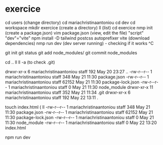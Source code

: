 # exercice

cd users (change directory)
cd mariachristinaantoniou
cd dev 
cd workspace
mkdir exercice (create a directory)
ll (list)
cd exercice
nmp init (create a package.json)
vim package.json (view, edit the file)
 "script"
     "dev"="vite"
npm install -D tailwind postcss autoprefixer vite (download dependencies)
nmp run dev (dev server running) - checking if it works
^C

git init
git status
git add node_modules/
git commit node_modules

cd ..
ll
ll -a (to check .git)

drwxr-xr-x   6 mariachristinaantoniou  staff    192 May 20 23:27 ..
-rw-r--r--   1 mariachristinaantoniou  staff    348 May 21 11:30 package.json
-rw-r--r--   1 mariachristinaantoniou  staff  62152 May 21 11:30 package-lock.json
-rw-r--r--   1 mariachristinaantoniou  staff      0 May 21 11:30 node_module
drwxr-xr-x  11 mariachristinaantoniou  staff    352 May 21 11:34 .git
drwxr-xr-x   6 mariachristinaantoniou  staff    192 May 22 13:11 .

touch index.html (
ll
-rw-r--r--  1 mariachristinaantoniou  staff    348 May 21 11:30 package.json
-rw-r--r--  1 mariachristinaantoniou  staff  62152 May 21 11:30 package-lock.json
-rw-r--r--  1 mariachristinaantoniou  staff      0 May 21 11:30 node_module
-rw-r--r--  1 mariachristinaantoniou  staff      0 May 22 13:20 index.html

npm run dev




